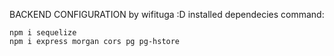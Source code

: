 BACKEND CONFIGURATION by wifituga :D
installed dependecies command:

    npm i sequelize
    npm i express morgan cors pg pg-hstore
